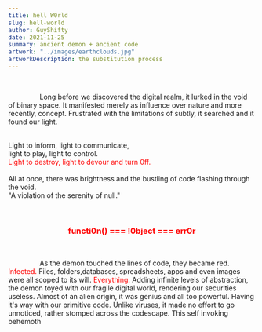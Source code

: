```yaml
---
title: hell W0rld
slug: hell-world
author: GuyShifty
date: 2021-11-25
summary: ancient demon + ancient code
artwork: "../images/earthclouds.jpg"
artworkDescription: the substitution process
---
```

</br>
<style>
	.infected{
		color: red;
	}
</style>
<p style="text-indent: 4rem;">Long before we discovered the digital realm, it lurked in the void of binary space. It manifested merely as influence over nature and more recently, concept. Frustrated with the limitations of subtly, it searched and it found our light. </p>
</br>
Light to inform, light to communicate,</br>
light to play, light to control.</br>
<span class="infected">Light to destroy, light to devour and turn 0ff.</span>
</br>
</br>
<p">All at once, there was brightness and the bustling of code flashing through the void. </br>"A violation of the serenity of null."</p>
</br>
<h3 style="text-align: center;"><span class="infected">functi0n() === !0bject === err0r</span></h3>
</br>
<p style="text-indent: 4rem;">As the demon touched the lines of code, they became red. <span class="infected">Infected.</span> Files, folders,databases, spreadsheets, apps and even images were all scoped to its will. <span class="infected">Everything.</span> Adding infinite levels of abstraction, the demon toyed with our fragile digital world, rendering our securities useless. Almost of an alien origin, it was genius and all too powerful. Having it's way with our primitive code. Unlike viruses, it made no effort to go unnoticed, rather stomped across the codescape. This self invoking behemoth  </p>
<p style="text-indent: 4rem;"></p>